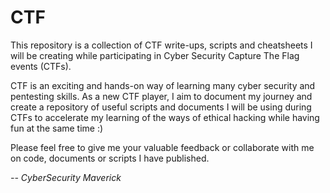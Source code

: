 # CTF

This repository is a collection of CTF write-ups, scripts and cheatsheets I will be creating while participating in Cyber Security Capture The Flag events (CTFs).

CTF is an exciting and hands-on way of learning many cyber security and pentesting skills. 
As a new CTF player, I aim to document my journey and create a repository of useful scripts and documents I will be using during CTFs to accelerate my learning of the ways of ethical hacking while having fun at the same time :)

Please feel free to give me your valuable feedback or collaborate with me on code, documents or scripts I have published.

*-- CyberSecurity Maverick*
